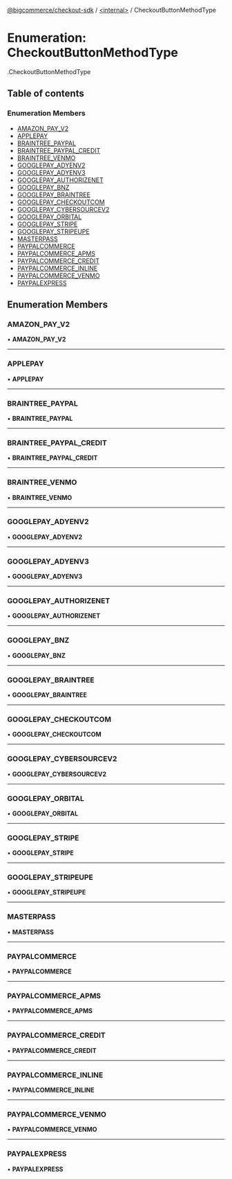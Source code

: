 [@bigcommerce/checkout-sdk](../README.md) / [<internal\>](../modules/internal_.md) / CheckoutButtonMethodType

# Enumeration: CheckoutButtonMethodType

[<internal>](../modules/internal_.md).CheckoutButtonMethodType

## Table of contents

### Enumeration Members

- [AMAZON\_PAY\_V2](internal_.CheckoutButtonMethodType.md#amazon_pay_v2)
- [APPLEPAY](internal_.CheckoutButtonMethodType.md#applepay)
- [BRAINTREE\_PAYPAL](internal_.CheckoutButtonMethodType.md#braintree_paypal)
- [BRAINTREE\_PAYPAL\_CREDIT](internal_.CheckoutButtonMethodType.md#braintree_paypal_credit)
- [BRAINTREE\_VENMO](internal_.CheckoutButtonMethodType.md#braintree_venmo)
- [GOOGLEPAY\_ADYENV2](internal_.CheckoutButtonMethodType.md#googlepay_adyenv2)
- [GOOGLEPAY\_ADYENV3](internal_.CheckoutButtonMethodType.md#googlepay_adyenv3)
- [GOOGLEPAY\_AUTHORIZENET](internal_.CheckoutButtonMethodType.md#googlepay_authorizenet)
- [GOOGLEPAY\_BNZ](internal_.CheckoutButtonMethodType.md#googlepay_bnz)
- [GOOGLEPAY\_BRAINTREE](internal_.CheckoutButtonMethodType.md#googlepay_braintree)
- [GOOGLEPAY\_CHECKOUTCOM](internal_.CheckoutButtonMethodType.md#googlepay_checkoutcom)
- [GOOGLEPAY\_CYBERSOURCEV2](internal_.CheckoutButtonMethodType.md#googlepay_cybersourcev2)
- [GOOGLEPAY\_ORBITAL](internal_.CheckoutButtonMethodType.md#googlepay_orbital)
- [GOOGLEPAY\_STRIPE](internal_.CheckoutButtonMethodType.md#googlepay_stripe)
- [GOOGLEPAY\_STRIPEUPE](internal_.CheckoutButtonMethodType.md#googlepay_stripeupe)
- [MASTERPASS](internal_.CheckoutButtonMethodType.md#masterpass)
- [PAYPALCOMMERCE](internal_.CheckoutButtonMethodType.md#paypalcommerce)
- [PAYPALCOMMERCE\_APMS](internal_.CheckoutButtonMethodType.md#paypalcommerce_apms)
- [PAYPALCOMMERCE\_CREDIT](internal_.CheckoutButtonMethodType.md#paypalcommerce_credit)
- [PAYPALCOMMERCE\_INLINE](internal_.CheckoutButtonMethodType.md#paypalcommerce_inline)
- [PAYPALCOMMERCE\_VENMO](internal_.CheckoutButtonMethodType.md#paypalcommerce_venmo)
- [PAYPALEXPRESS](internal_.CheckoutButtonMethodType.md#paypalexpress)

## Enumeration Members

### AMAZON\_PAY\_V2

• **AMAZON\_PAY\_V2**

___

### APPLEPAY

• **APPLEPAY**

___

### BRAINTREE\_PAYPAL

• **BRAINTREE\_PAYPAL**

___

### BRAINTREE\_PAYPAL\_CREDIT

• **BRAINTREE\_PAYPAL\_CREDIT**

___

### BRAINTREE\_VENMO

• **BRAINTREE\_VENMO**

___

### GOOGLEPAY\_ADYENV2

• **GOOGLEPAY\_ADYENV2**

___

### GOOGLEPAY\_ADYENV3

• **GOOGLEPAY\_ADYENV3**

___

### GOOGLEPAY\_AUTHORIZENET

• **GOOGLEPAY\_AUTHORIZENET**

___

### GOOGLEPAY\_BNZ

• **GOOGLEPAY\_BNZ**

___

### GOOGLEPAY\_BRAINTREE

• **GOOGLEPAY\_BRAINTREE**

___

### GOOGLEPAY\_CHECKOUTCOM

• **GOOGLEPAY\_CHECKOUTCOM**

___

### GOOGLEPAY\_CYBERSOURCEV2

• **GOOGLEPAY\_CYBERSOURCEV2**

___

### GOOGLEPAY\_ORBITAL

• **GOOGLEPAY\_ORBITAL**

___

### GOOGLEPAY\_STRIPE

• **GOOGLEPAY\_STRIPE**

___

### GOOGLEPAY\_STRIPEUPE

• **GOOGLEPAY\_STRIPEUPE**

___

### MASTERPASS

• **MASTERPASS**

___

### PAYPALCOMMERCE

• **PAYPALCOMMERCE**

___

### PAYPALCOMMERCE\_APMS

• **PAYPALCOMMERCE\_APMS**

___

### PAYPALCOMMERCE\_CREDIT

• **PAYPALCOMMERCE\_CREDIT**

___

### PAYPALCOMMERCE\_INLINE

• **PAYPALCOMMERCE\_INLINE**

___

### PAYPALCOMMERCE\_VENMO

• **PAYPALCOMMERCE\_VENMO**

___

### PAYPALEXPRESS

• **PAYPALEXPRESS**
